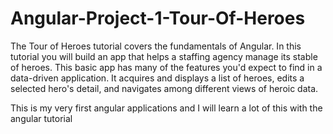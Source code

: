 # Angular-Project-1-Tour-Of-Heroes
The Tour of Heroes tutorial covers the fundamentals of Angular. In this tutorial you will build an app that helps a staffing agency manage its stable of heroes.  This basic app has many of the features you'd expect to find in a data-driven application. It acquires and displays a list of heroes, edits a selected hero's detail, and navigates among different views of heroic data.

This is my very first angular applications and I will learn a lot of this with the angular tutorial
